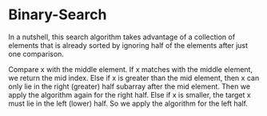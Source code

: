 # Binary-Search
In a nutshell, this search algorithm takes advantage of a collection of elements that is already sorted by ignoring half of the elements after just one comparison. 

Compare x with the middle element.
If x matches with the middle element, we return the mid index.
Else if x is greater than the mid element, then x can only lie in the right (greater) half subarray after the mid element. Then we apply the algorithm again for the right half.
Else if x is smaller, the target x must lie in the left (lower) half. So we apply the algorithm for the left half.

